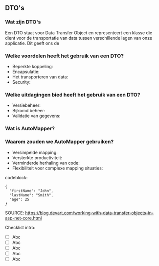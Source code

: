 ## DTO's

### Wat zijn DTO's
Een DTO staat voor Data Transfer Object en representeert een klasse die dient voor de transportatie van data tussen verschillende lagen van onze applicatie. 
Dit geeft ons de 

### Welke voordelen heeft het gebruik van een DTO?
- Beperkte koppeling: 
- Encapsulatie: 
- Het transporteren van data:
- Security:

### Welke uitdagingen bied heeft het gebruik van een DTO?
- Versiebeheer:
- Bijkomd beheer:
- Validatie van gegevens: 

### Wat is AutoMapper? 


### Waarom zouden we AutoMapper gebruiken? 
- Versimpelde mapping:
- Versterkte productiviteit: 
- Verminderde herhaling van code:
- Flexibiliteit voor complexe mapping situaties: 

codeblock:
```
{
  "firstName": "John",
  "lastName": "Smith",
  "age": 25
}
```

SOURCE: https://blog.devart.com/working-with-data-transfer-objects-in-asp-net-core.html

Checklist intro:
- [ ] Abc
- [ ] Abc
- [ ] Abc
- [ ] Abc
- [ ] Abc
